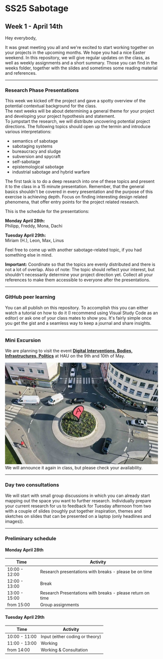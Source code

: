 # SS25 Sabotage
## Week 1 - April 14th  

Hey everybody,

It was great meeting you all and we're excited to start working together on your projects in the upcoming months. We hope you had a nice Easter weekend. In this repository, we will give regular updates on the class, as well as weekly assignments and a short summary. Those you can find in the weeks folder, together with the slides and sometimes some reading material and references.

---

### Research Phase Presentations  

This week we kicked off the project and gave a spotty overview of the potential contextual background for the class.  
The next weeks will be about determining a general theme for your project and developing your project hypothesis and statement.  
To jumpstart the research, we will distribute uncovering potential project directions. The following topics should open up the termin and introduce various interpretations:  
  
- semantics of sabotage
- sabotaging systems
- bureaucracy and sludge
- subversion and spycraft
- self-sabotage
- epistemological sabotage
- industrial sabotage and hybrid warfare  
	  
The first task is to do a deep research into one of these topics and present it to the class in a 15 minute presentation. Remember, that the general basics shouldn't be covered in every presentation and the purpose of this exercise is achieving depth. 
Focus on finding interesting design related phenomena, that offer entry points for the project related research.

This is the schedule for the presentations:  
  
**Monday April 28th:**  
Philipp, Freddy, Mona, Dachi  

**Tuesday April 29th:**  
Miriam (H.), Leon, Max, Linus  

Feel free to come up with another sabotage-related topic, if you had something else in mind.

**Important:** Coordinate so that the topics are evenly distributed and there is not a lot of overlap.
Also of note: The topic should reflect your interest, but shouldn't necessarily determine your project direction yet.
Collect all your references to make them accessible to everyone after the presentations. 

---

### GitHub peer learning  

You can all publish on this repository. To accomplish this you can either watch a tutorial on how to do it (I recommend using Visual Study Code as an editor) or ask one of your class mates to show you. It's fairly simple once you get the gist and a seamless way to keep a journal and share insights.  

---

### Mini Excursion  

We are planning to visit the event [**Digital Interventions. Bodies, Infrastructures, Politics**](https://www.sfb-intervenierende-kuenste.de/veranstaltungen/jahrestagung2025.html) at HAU on the 9th and 10th of May. 

![kreisverkehr](image.png)
We will announce it again in class, but please check your availability.  

--- 

### Day two consultations  

We will start with small group discussions in which you can already start mapping out the space you want to further research. Individually prepare your current research for us to feedback for Tuesday afternoon from two with a couple of slides (roughly put together inspiration, themes and sketches on slides that can be presented on a laptop (only headlines and images)).  

---

### Preliminary schedule

#### Monday April 28th

| Time          | Activity                                                   |
| ------------- | ---------------------------------------------------------- |
| 10:00 - 12:00 | Research presentations with breaks - please be on time     |
| 12:00 - 13:00 | Break                                                      |
| 13:00 - 15:00 | Research Presentations with breaks - please return on time |
| from 15:00    | Group assignments                                          |

#### Tuesday April 29th

| Time          | Activity                        |
| ------------- | ------------------------------- |
| 10:00 - 11:00 | Input (either coding or theory) |
| 11:00 - 13:00 | Working                         |
| from 14:00    | Working & Consultation          |
